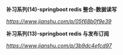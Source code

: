 **补习系列(14)-springboot redis 整合-数据读写**

*https://www.jianshu.com/p/05f68b0f9e39*



**补习系列(13)-springboot redis 与发布订阅**

*https://www.jianshu.com/p/3b9dc4efcd97*

